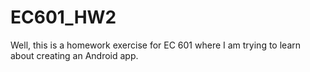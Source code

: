 # EC601_HW2
Well, this is a homework exercise for EC 601 where I am trying to learn about creating an Android app. 
